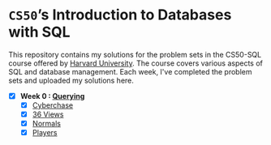 # `CS50`’s Introduction to Databases with SQL

This repository contains my solutions for the problem sets in the CS50-SQL course offered by [Harvard University](https://cs50.harvard.edu/sql/2023/). The course covers various aspects of SQL and database management. Each week, I've completed the problem sets and uploaded my solutions here.

- [x] **Week 0 : [Querying](https://cs50.harvard.edu/sql/2023/psets/0/)**
  - [x] [Cyberchase](0-Querying/Cyberchase)
  - [x] [36 Views](0-Querying/36%20Views)
  - [x] [Normals](0-Querying/Normals)
  - [x] [Players](0-Querying/Players)
